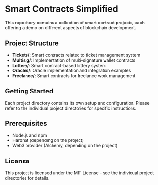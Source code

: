 # Smart Contracts Simplified

This repository contains a collection of smart contract projects, each offering a demo on different aspects of blockchain development.

## Project Structure

- **Tickets/**: Smart contracts related to ticket management system
- **Multisig/**: Implementation of multi-signature wallet contracts
- **Lottery/**: Smart contract-based lottery system
- **Oracles/**: Oracle implementation and integration examples
- **Freelance/**: Smart contracts for freelance work management

## Getting Started

Each project directory contains its own setup and configuration. Please refer to the individual project directories for specific instructions.

## Prerequisites

- Node.js and npm
- Hardhat (depending on the project)
- Web3 provider (Alchemy, depending on the project)

## License

This project is licensed under the MIT License - see the individual project directories for details. 
